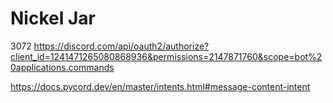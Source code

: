 # Nickel Jar
3072
https://discord.com/api/oauth2/authorize?client_id=1241471265080868936&permissions=2147871760&scope=bot%20applications.commands

https://docs.pycord.dev/en/master/intents.html#message-content-intent
